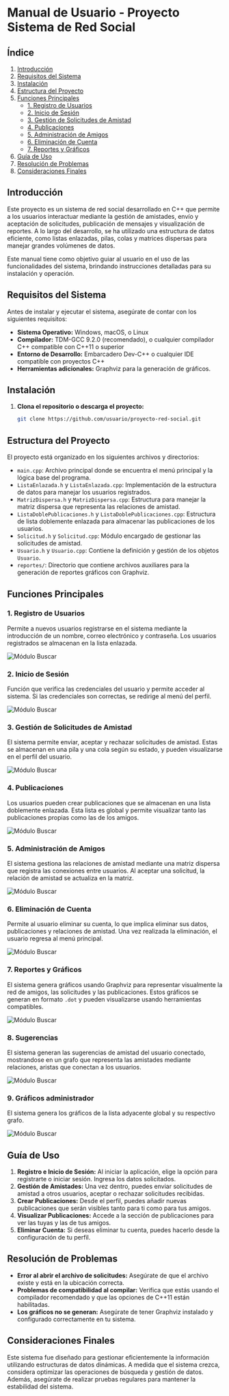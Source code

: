 # Manual de Usuario - Proyecto Sistema de Red Social

## Índice
1. [Introducción](#introducción)
2. [Requisitos del Sistema](#requisitos-del-sistema)
3. [Instalación](#instalación)
4. [Estructura del Proyecto](#estructura-del-proyecto)
5. [Funciones Principales](#funciones-principales)
    - [1. Registro de Usuarios](#1-registro-de-usuarios)
    - [2. Inicio de Sesión](#2-inicio-de-sesión)
    - [3. Gestión de Solicitudes de Amistad](#3-gestión-de-solicitudes-de-amistad)
    - [4. Publicaciones](#4-publicaciones)
    - [5. Administración de Amigos](#5-administración-de-amigos)
    - [6. Eliminación de Cuenta](#6-eliminación-de-cuenta)
    - [7. Reportes y Gráficos](#7-reportes-y-gráficos)
6. [Guía de Uso](#guía-de-uso)
7. [Resolución de Problemas](#resolución-de-problemas)
8. [Consideraciones Finales](#consideraciones-finales)

## Introducción

Este proyecto es un sistema de red social desarrollado en C++ que permite a los usuarios interactuar mediante la gestión de amistades, envío y aceptación de solicitudes, publicación de mensajes y visualización de reportes. A lo largo del desarrollo, se ha utilizado una estructura de datos eficiente, como listas enlazadas, pilas, colas y matrices dispersas para manejar grandes volúmenes de datos.

Este manual tiene como objetivo guiar al usuario en el uso de las funcionalidades del sistema, brindando instrucciones detalladas para su instalación y operación.

## Requisitos del Sistema

Antes de instalar y ejecutar el sistema, asegúrate de contar con los siguientes requisitos:

- **Sistema Operativo:** Windows, macOS, o Linux
- **Compilador:** TDM-GCC 9.2.0 (recomendado), o cualquier compilador C++ compatible con C++11 o superior
- **Entorno de Desarrollo:** Embarcadero Dev-C++ o cualquier IDE compatible con proyectos C++
- **Herramientas adicionales:** Graphviz para la generación de gráficos.

## Instalación

1. **Clona el repositorio o descarga el proyecto:**
   ```bash
   git clone https://github.com/usuario/proyecto-red-social.git

## Estructura del Proyecto

El proyecto está organizado en los siguientes archivos y directorios:

- `main.cpp`: Archivo principal donde se encuentra el menú principal y la lógica base del programa.
- `ListaEnlazada.h` y `ListaEnlazada.cpp`: Implementación de la estructura de datos para manejar los usuarios registrados.
- `MatrizDispersa.h` y `MatrizDispersa.cpp`: Estructura para manejar la matriz dispersa que representa las relaciones de amistad.
- `ListaDoblePublicaciones.h` y `ListaDoblePublicaciones.cpp`: Estructura de lista doblemente enlazada para almacenar las publicaciones de los usuarios.
- `Solicitud.h` y `Solicitud.cpp`: Módulo encargado de gestionar las solicitudes de amistad.
- `Usuario.h` y `Usuario.cpp`: Contiene la definición y gestión de los objetos `Usuario`.
- `reportes/`: Directorio que contiene archivos auxiliares para la generación de reportes gráficos con Graphviz.

## Funciones Principales

### 1. Registro de Usuarios

Permite a nuevos usuarios registrarse en el sistema mediante la introducción de un nombre, correo electrónico y contraseña. Los usuarios registrados se almacenan en la lista enlazada.

![Módulo Buscar](imagenes/USReg.png)

### 2. Inicio de Sesión

Función que verifica las credenciales del usuario y permite acceder al sistema. Si las credenciales son correctas, se redirige al menú del perfil.

![Módulo Buscar](imagenes/USprincipal.png)

### 3. Gestión de Solicitudes de Amistad

El sistema permite enviar, aceptar y rechazar solicitudes de amistad. Estas se almacenan en una pila y una cola según su estado, y pueden visualizarse en el perfil del usuario.

![Módulo Buscar](imagenes/USAM.png)

### 4. Publicaciones

Los usuarios pueden crear publicaciones que se almacenan en una lista doblemente enlazada. Esta lista es global y permite visualizar tanto las publicaciones propias como las de los amigos.

![Módulo Buscar](imagenes/USPub.png)

### 5. Administración de Amigos

El sistema gestiona las relaciones de amistad mediante una matriz dispersa que registra las conexiones entre usuarios. Al aceptar una solicitud, la relación de amistad se actualiza en la matriz.

![Módulo Buscar](imagenes/ModUsuarioNuevaSolicitud.png)

### 6. Eliminación de Cuenta

Permite al usuario eliminar su cuenta, lo que implica eliminar sus datos, publicaciones y relaciones de amistad. Una vez realizada la eliminación, el usuario regresa al menú principal.

![Módulo Buscar](imagenes/USEl.png)

### 7. Reportes y Gráficos

El sistema genera gráficos usando Graphviz para representar visualmente la red de amigos, las solicitudes y las publicaciones. Estos gráficos se generan en formato `.dot` y pueden visualizarse usando herramientas compatibles.

![Módulo Buscar](imagenes/USRep.png)

### 8. Sugerencias

El sistema generan las sugerencias de amistad del usuario conectado, mostrandose en un grafo que representa las amistades mediante relaciones, aristas que conectan a los usuarios.

![Módulo Buscar](imagenes/ModUsuarioSugerencias.png)

### 9. Gráficos administrador

El sistema genera los gráficos de la lista adyacente global y su respectivo grafo.

![Módulo Buscar](imagenes/ModAdminGrafFIN.png)

## Guía de Uso

1. **Registro e Inicio de Sesión:** Al iniciar la aplicación, elige la opción para registrarte o iniciar sesión. Ingresa los datos solicitados.
2. **Gestión de Amistades:** Una vez dentro, puedes enviar solicitudes de amistad a otros usuarios, aceptar o rechazar solicitudes recibidas.
3. **Crear Publicaciones:** Desde el perfil, puedes añadir nuevas publicaciones que serán visibles tanto para ti como para tus amigos.
4. **Visualizar Publicaciones:** Accede a la sección de publicaciones para ver las tuyas y las de tus amigos.
5. **Eliminar Cuenta:** Si deseas eliminar tu cuenta, puedes hacerlo desde la configuración de tu perfil.

## Resolución de Problemas

- **Error al abrir el archivo de solicitudes:** Asegúrate de que el archivo existe y está en la ubicación correcta.
- **Problemas de compatibilidad al compilar:** Verifica que estás usando el compilador recomendado y que las opciones de C++11 están habilitadas.
- **Los gráficos no se generan:** Asegúrate de tener Graphviz instalado y configurado correctamente en tu sistema.

## Consideraciones Finales

Este sistema fue diseñado para gestionar eficientemente la información utilizando estructuras de datos dinámicas. A medida que el sistema crezca, considera optimizar las operaciones de búsqueda y gestión de datos. Además, asegúrate de realizar pruebas regulares para mantener la estabilidad del sistema.

